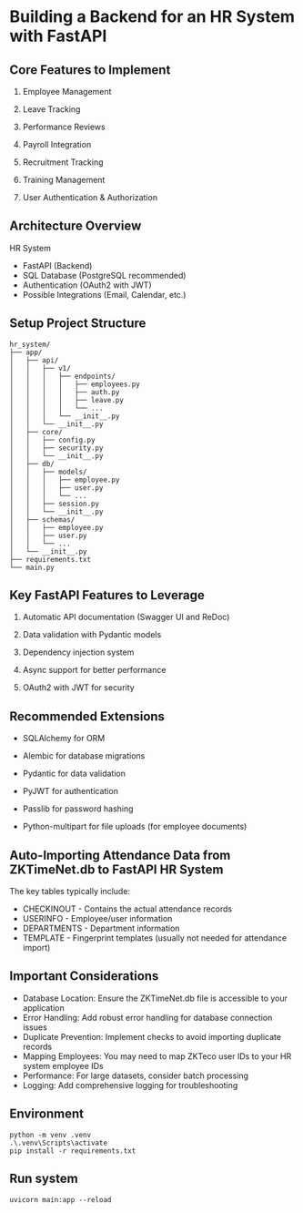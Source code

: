 # Building a Backend for an HR System with FastAPI
## Core Features to Implement
1. Employee Management

2. Leave Tracking

3. Performance Reviews

4. Payroll Integration

5. Recruitment Tracking

6. Training Management

7. User Authentication & Authorization

## Architecture Overview
HR System
- FastAPI (Backend)
- SQL Database (PostgreSQL recommended)
- Authentication (OAuth2 with JWT)
- Possible Integrations (Email, Calendar, etc.)

## Setup Project Structure
    hr_system/ 
    ├── app/
    │   ├── api/
    │   │   ├── v1/
    │   │   │   ├── endpoints/
    │   │   │   │   ├── employees.py
    │   │   │   │   ├── auth.py
    │   │   │   │   ├── leave.py
    │   │   │   │   └── ...
    │   │   │   └── __init__.py
    │   │   └── __init__.py
    │   ├── core/
    │   │   ├── config.py
    │   │   ├── security.py
    │   │   └── __init__.py
    │   ├── db/
    │   │   ├── models/
    │   │   │   ├── employee.py
    │   │   │   ├── user.py
    │   │   │   └── ...
    │   │   ├── session.py
    │   │   └── __init__.py
    │   ├── schemas/
    │   │   ├── employee.py
    │   │   ├── user.py
    │   │   └── ...
    │   └── __init__.py
    ├── requirements.txt
    └── main.py

## Key FastAPI Features to Leverage
1. Automatic API documentation (Swagger UI and ReDoc)

2. Data validation with Pydantic models

3. Dependency injection system

4. Async support for better performance

5. OAuth2 with JWT for security

## Recommended Extensions
- SQLAlchemy for ORM

- Alembic for database migrations

- Pydantic for data validation

- PyJWT for authentication

- Passlib for password hashing

- Python-multipart for file uploads (for employee documents)
## Auto-Importing Attendance Data from ZKTimeNet.db to FastAPI HR System
The key tables typically include:
- CHECKINOUT - Contains the actual attendance records
- USERINFO - Employee/user information
- DEPARTMENTS - Department information
- TEMPLATE - Fingerprint templates (usually not needed for attendance import)

## Important Considerations

- Database Location: Ensure the ZKTimeNet.db file is accessible to your application
- Error Handling: Add robust error handling for database connection issues
- Duplicate Prevention: Implement checks to avoid importing duplicate records
- Mapping Employees: You may need to map ZKTeco user IDs to your HR system employee IDs
- Performance: For large datasets, consider batch processing
- Logging: Add comprehensive logging for troubleshooting

## Environment

    python -m venv .venv
    .\.venv\Scripts\activate
    pip install -r requirements.txt

## Run system
    uvicorn main:app --reload
